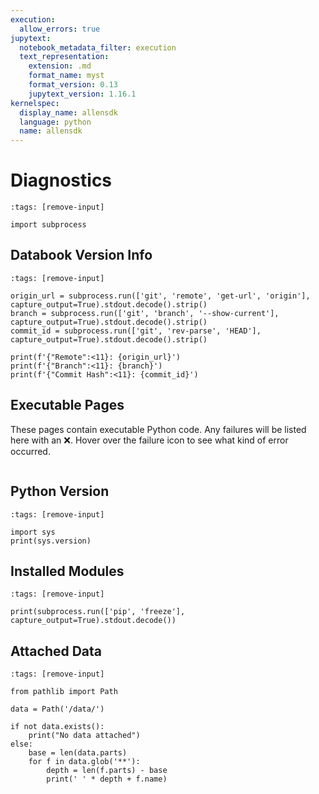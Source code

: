 ```yaml
---
execution:
  allow_errors: true
jupytext:
  notebook_metadata_filter: execution
  text_representation:
    extension: .md
    format_name: myst
    format_version: 0.13
    jupytext_version: 1.16.1
kernelspec:
  display_name: allensdk
  language: python
  name: allensdk
---
```


# Diagnostics

```{code-cell}
:tags: [remove-input]

import subprocess
```

## Databook Version Info

```{code-cell}
:tags: [remove-input]

origin_url = subprocess.run(['git', 'remote', 'get-url', 'origin'], capture_output=True).stdout.decode().strip()
branch = subprocess.run(['git', 'branch', '--show-current'], capture_output=True).stdout.decode().strip()
commit_id = subprocess.run(['git', 'rev-parse', 'HEAD'], capture_output=True).stdout.decode().strip()

print(f'{"Remote":<11}: {origin_url}')
print(f'{"Branch":<11}: {branch}')
print(f'{"Commit Hash":<11}: {commit_id}')
```

## Executable Pages
These pages contain executable Python code. Any failures will be listed here with an ❌. Hover over the failure icon to see what kind of error occurred.

```{nb-exec-table}
```
## Python Version

```{code-cell}
:tags: [remove-input]

import sys
print(sys.version)
```

## Installed Modules

```{code-cell}
:tags: [remove-input]

print(subprocess.run(['pip', 'freeze'], capture_output=True).stdout.decode())
```

## Attached Data

```{code-cell}
:tags: [remove-input]

from pathlib import Path

data = Path('/data/')

if not data.exists():
    print("No data attached")
else:
    base = len(data.parts)
    for f in data.glob('**'):
        depth = len(f.parts) - base
        print(' ' * depth + f.name)
```
